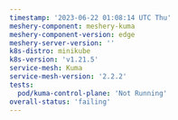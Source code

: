 ```yaml
---
timestamp: '2023-06-22 01:08:14 UTC Thu'
meshery-component: meshery-kuma
meshery-component-version: edge
meshery-server-version: ''
k8s-distro: minikube
k8s-version: 'v1.21.5'
service-mesh: Kuma
service-mesh-version: '2.2.2'
tests:
  pod/kuma-control-plane: 'Not Running'
overall-status: 'failing'
---
```


